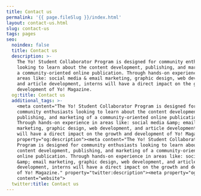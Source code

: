 ```yaml
---
title: Contact us
permalink: '{{ page.fileSlug }}/index.html'
layout: contact-us.html
slug: contact-us
tags: pages
seo:
  noindex: false
  title: Contact us
  description: >-
    The Yo! Student Collaborator Program is designed for community enthusiasts
    looking to learn about the content development, publishing, and marketing of
    a community-oriented online publication. Through hands-on experience in
    areas like: social media & email marketing, graphic design, web development,
    and article development, interns will have a direct impact on the growth and
    development of Yo! Magazine.
  og:title: Contact us
  additional_tags: >-
    <meta content="The Yo! Student Collaborator Program is designed for
    community enthusiasts looking to learn about the content development,
    publishing, and marketing of a community-oriented online publication.
    Through hands-on experience in areas like: social media &amp; email
    marketing, graphic design, web development, and article development, interns
    will have a direct impact on the growth and development of Yo! Magazine."
    property="og:description"><meta content="The Yo! Student Collaborator
    Program is designed for community enthusiasts looking to learn about the
    content development, publishing, and marketing of a community-oriented
    online publication. Through hands-on experience in areas like: social media
    &amp; email marketing, graphic design, web development, and article
    development, interns will have a direct impact on the growth and development
    of Yo! Magazine." property="twitter:description"><meta property="og:type"
    content="website">
  twitter:title: Contact us
---
```



